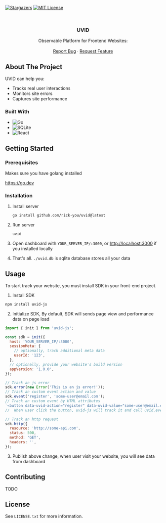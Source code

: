 <a name="readme-top"></a>

[![Stargazers][stars-shield]][stars-url]
[![MIT License][license-shield]][license-url]

<!-- PROJECT LOGO -->
<br />
<div align="center">
  <!-- <a href="https://github.com/rick-you/uvid">
    <img src="images/logo.png" alt="Logo" width="80" height="80">
  </a> -->

<h3 align="center">UVID</h3>

  <p align="center">
    Observable Platform for Frontend Websites:
    <br />
    <br />
<!-- <a href="https://github.com/rick-you/uvid">View Demo</a>
    · -->
<a href="https://github.com/rick-you/uvid/issues">Report Bug</a>
·
<a href="https://github.com/rick-you/uvid/issues">Request Feature</a>
  </p>
</div>

<!-- ABOUT THE PROJECT -->

## About The Project

UVID can help you:

- Tracks real user interactions
- Monitors site errors
- Captures site performance

<!-- [![Product Name Screen Shot][product-screenshot]](https://example.com) -->

### Built With

- ![Go](https://img.shields.io/badge/go-%2300ADD8.svg?style=for-the-badge&logo=go&logoColor=white)
- ![SQLite](https://img.shields.io/badge/sqlite-%2307405e.svg?style=for-the-badge&logo=sqlite&logoColor=white)
- ![React](https://img.shields.io/badge/react-%2320232a.svg?style=for-the-badge&logo=react&logoColor=%2361DAFB)

## Getting Started

### Prerequisites

Makes sure you have golang installed

<https://go.dev>

### Installation

1. Install server

   ```sh
   go install github.com/rick-you/uvid@latest
   ```

2. Run server

   ```sh
   uvid
   ```

3. Open dashboard with `YOUR_SERVER_IP/:3000`, or <http://localhost:3000> if you installed locally

4. That's all. `./uvid.db` is sqlite database stores all your data

## Usage

To start track your website, you must install SDK in your front-end project.

1. Install SDK

```sh
npm install uvid-js
```

2. Initialize SDK, By default, SDK will sends page view and performance data on page load

```js
import { init } from 'uvid-js';

const sdk = init({
  host: 'YOUR_SERVER_IP/:3000',
  sessionMeta: {
    // optionally, track additional meta data
    userId: '123',
  },
  // optionally, provide your website's build version
  appVersion: '1.0.0',
});

// Track an js error
sdk.error(new Error('This is an js error!'));
// Track an custom event action and value
sdk.event('register', 'some-user@email.com');
// Track an custom event by HTML attributes
`<button data-uvid-action="register" data-uvid-value="some-user@email.com">Register</button>`;
//  When user click the button, uvid-js will track it and call uvid.event('register', 'some-user@email.com')

// Track an http request
sdk.http({
  resource: 'http://some-api.com',
  status: 500,
  method: 'GET',
  headers: '',
});
```

3. Publish above change, when user visit your website, you will see data from dashboard

## Contributing

TODO

## License

See `LICENSE.txt` for more information.

<!-- MARKDOWN LINKS & IMAGES -->
<!-- https://www.markdownguide.org/basic-syntax/#reference-style-links -->

[stars-shield]: https://img.shields.io/github/stars/rick-you/uvid.svg?style=for-the-badge
[stars-url]: https://github.com/rick-you/uvid/stargazers
[license-shield]: https://img.shields.io/github/license/rick-you/uvid.svg?style=for-the-badge
[license-url]: https://github.com/rick-you/uvid/blob/master/LICENSE.txt
